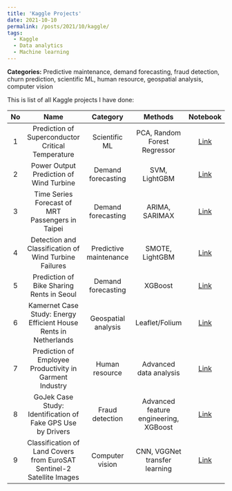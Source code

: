 ```yaml
---
title: 'Kaggle Projects'
date: 2021-10-10
permalink: /posts/2021/10/kaggle/
tags:
  - Kaggle
  - Data analytics
  - Machine learning
---
```


**Categories:** Predictive maintenance, demand forecasting, fraud detection, churn prediction, scientific ML, human resource, geospatial analysis, computer vision

This is list of all Kaggle projects I have done: 

|No|Name|Category|Methods|Notebook|Presentation|
|:--:|:--:|:--:|:--:|:--:|:--:|
|1|Prediction of Superconductor Critical Temperature|Scientific ML|PCA, Random Forest Regressor|[Link](https://www.kaggle.com/yohanesnuwara/superconductor-prediction-rfr)||
|2|Power Output Prediction of Wind Turbine|Demand forecasting|SVM, LightGBM|[Link](https://www.kaggle.com/yohanesnuwara/wind-turbine-scada-analytics)||
|3|Time Series Forecast of MRT Passengers in Taipei|Demand forecasting|ARIMA, SARIMAX|[Link](https://www.kaggle.com/yohanesnuwara/taipei-mrt-volume-prediction)||
|4|Detection and Classification of Wind Turbine Failures|Predictive maintenance|SMOTE, LightGBM|[Link](https://www.kaggle.com/yohanesnuwara/iiot-wind-turbine-analytics)||
|5|Prediction of Bike Sharing Rents in Seoul|Demand forecasting|XGBoost|[Link](https://www.kaggle.com/yohanesnuwara/seoul-bike-sharing-prediction)|[Link](https://www.slideshare.net/YohanesNuwaraNuwara/seoul-bike-sharing-rent-prediction)|
|6|Kamernet Case Study: Energy Efficient House Rents in Netherlands|Geospatial analysis|Leaflet/Folium|[Link](https://www.kaggle.com/yohanesnuwara/netherlands-property-rent-analysis)||
|7|Prediction of Employee Productivity in Garment Industry|Human resource|Advanced data analysis|[Link](https://www.kaggle.com/yohanesnuwara/garment-industry-productivity-analytics)||
|8|GoJek Case Study: Identification of Fake GPS Use by Drivers|Fraud detection|Advanced feature engineering, XGBoost|[Link](https://www.kaggle.com/yohanesnuwara/gojek-fake-gps-detection)|[Link](https://www.slideshare.net/YohanesNuwaraNuwara/identification-of-fake-gps-use-by-gojek-drivers-using-xgboost)|
|9|Classification of Land Covers from EuroSAT Sentinel-2 Satellite Images|Computer vision|CNN, VGGNet transfer learning|[Link](https://www.kaggle.com/yohanesnuwara/eurosat-with-vggnet-achieves-92-accuracy)||
